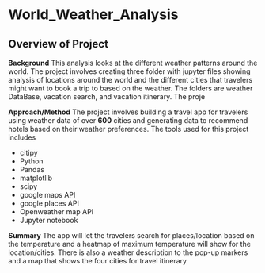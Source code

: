 # World_Weather_Analysis
## Overview of Project
**Background**
This analysis looks at the different weather patterns around the world. The project involves creating three folder with jupyter files showing analysis of locations around the world and the different cities that travelers might want to book a trip to based on the weather. The folders are weather DataBase, vacation search, and vacation itinerary. The proje

**Approach/Method**
The project involves building a travel app for travelers using weather data of over **600** cities and generating data to recommend hotels based on their weather preferences. The tools used for this project includes
- citipy
- Python
- Pandas
- matplotlib
- scipy
- google maps API
- google places API
- Openweather map API
- Jupyter notebook

**Summary**
The app will let the travelers search for places/location based on the temperature and a heatmap of maximum temperature will show for the location/cities.
There is also a weather description to the pop-up markers and a map that shows the four cities for travel itinerary
